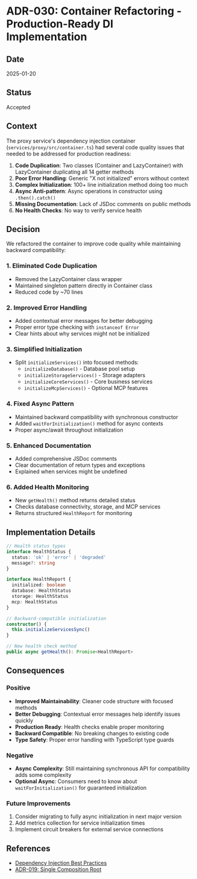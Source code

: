 # ADR-030: Container Refactoring - Production-Ready DI Implementation

## Date

2025-01-20

## Status

Accepted

## Context

The proxy service's dependency injection container (`services/proxy/src/container.ts`) had several code quality issues that needed to be addressed for production readiness:

1. **Code Duplication**: Two classes (Container and LazyContainer) with LazyContainer duplicating all 14 getter methods
2. **Poor Error Handling**: Generic "X not initialized" errors without context
3. **Complex Initialization**: 100+ line initialization method doing too much
4. **Async Anti-pattern**: Async operations in constructor using `.then().catch()`
5. **Missing Documentation**: Lack of JSDoc comments on public methods
6. **No Health Checks**: No way to verify service health

## Decision

We refactored the container to improve code quality while maintaining backward compatibility:

### 1. Eliminated Code Duplication

- Removed the LazyContainer class wrapper
- Maintained singleton pattern directly in Container class
- Reduced code by ~70 lines

### 2. Improved Error Handling

- Added contextual error messages for better debugging
- Proper error type checking with `instanceof Error`
- Clear hints about why services might not be initialized

### 3. Simplified Initialization

- Split `initializeServices()` into focused methods:
  - `initializeDatabase()` - Database pool setup
  - `initializeStorageServices()` - Storage adapters
  - `initializeCoreServices()` - Core business services
  - `initializeMcpServices()` - Optional MCP features

### 4. Fixed Async Pattern

- Maintained backward compatibility with synchronous constructor
- Added `waitForInitialization()` method for async contexts
- Proper async/await throughout initialization

### 5. Enhanced Documentation

- Added comprehensive JSDoc comments
- Clear documentation of return types and exceptions
- Explained when services might be undefined

### 6. Added Health Monitoring

- New `getHealth()` method returns detailed status
- Checks database connectivity, storage, and MCP services
- Returns structured `HealthReport` for monitoring

## Implementation Details

```typescript
// Health status types
interface HealthStatus {
  status: 'ok' | 'error' | 'degraded'
  message?: string
}

interface HealthReport {
  initialized: boolean
  database: HealthStatus
  storage: HealthStatus
  mcp: HealthStatus
}

// Backward-compatible initialization
constructor() {
  this.initializeServicesSync()
}

// New health check method
public async getHealth(): Promise<HealthReport>
```

## Consequences

### Positive

- **Improved Maintainability**: Cleaner code structure with focused methods
- **Better Debugging**: Contextual error messages help identify issues quickly
- **Production Ready**: Health checks enable proper monitoring
- **Backward Compatible**: No breaking changes to existing code
- **Type Safety**: Proper error handling with TypeScript type guards

### Negative

- **Async Complexity**: Still maintaining synchronous API for compatibility adds some complexity
- **Optional Async**: Consumers need to know about `waitForInitialization()` for guaranteed initialization

### Future Improvements

1. Consider migrating to fully async initialization in next major version
2. Add metrics collection for service initialization times
3. Implement circuit breakers for external service connections

## References

- [Dependency Injection Best Practices](https://blog.logrocket.com/dependency-injection-node-js-typedi/)
- [ADR-019: Single Composition Root](./adr-019-single-composition-root.md)
